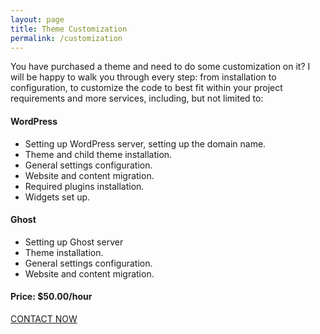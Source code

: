 ```yaml
---
layout: page
title: Theme Customization
permalink: /customization
---
```


You have purchased a theme and need to do some customization on it? I will be happy to walk you through every step: from installation to configuration, to customize the code to best fit within your project requirements and more services, including, but not limited to:

#### WordPress

- Setting up WordPress server, setting up the domain name.
- Theme and child theme installation.
- General settings configuration.
- Website and content migration.
- Required plugins installation.
- Widgets set up.

#### Ghost

- Setting up Ghost server
- Theme installation.
- General settings configuration.
- Website and content migration.

#### Price: $50.00/hour

<a href='mailto:aspirethemes@gmail.com' class='button button--large button--success'>CONTACT NOW</a>